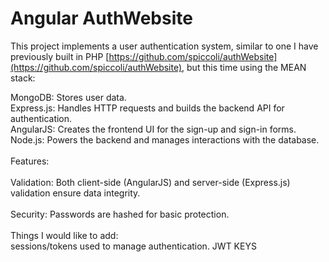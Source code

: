 # Angular AuthWebsite</br>
This project implements a user authentication system, similar to one I have previously built in PHP  [https://github.com/spiccoli/authWebsite](https://github.com/spiccoli/authWebsite), but this time using the MEAN stack:</br>

MongoDB: Stores user data.</br>
Express.js: Handles HTTP requests and builds the backend API for authentication.</br>
AngularJS: Creates the frontend UI for the sign-up and sign-in forms.</br>
Node.js: Powers the backend and manages interactions with the database.</br></br>
Features:</br></br>
Validation: Both client-side (AngularJS) and server-side (Express.js) validation ensure data integrity.</br></br>
Security: Passwords are hashed for basic protection.</br></br>
Things I would like to add:</br>
sessions/tokens used to manage authentication. JWT KEYS
